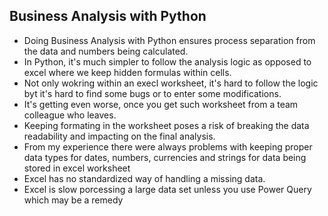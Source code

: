 <h2>Business Analysis with Python</h2>

<ul>
  <li>Doing Business Analysis with Python ensures process separation from the data and numbers being calculated.</li>
  <li>In Python, it's much simpler to follow the analysis logic as opposed to excel where we keep hidden formulas within cells.</li>
  <li>Not only wokring within an execl worksheet, it's hard to follow the logic byt it's hard to find some bugs or to enter some modifications.</li>
  <li>It's getting even worse, once you get such worksheet from a team colleague who leaves.</li>
  <li>Keeping formating in the worksheet poses a risk of breaking the data readability and impacting on the final analysis.</li>
  <li>From my experience there were always problems with keeping proper data types for dates, numbers, currencies and strings for data being stored in excel worksheet</li>
  <li>Excel has no standardized way of handling a missing data.</li>
  <li>Excel is slow porcessing a large data set unless you use Power Query which may be a remedy</li>
</ul>

